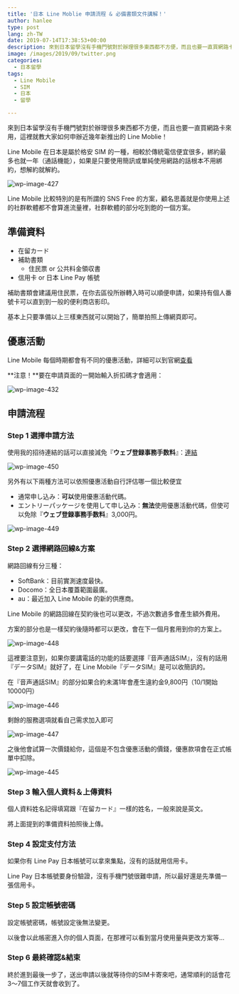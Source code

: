 ```yaml
---
title: '日本 Line Moblie 申請流程 & 必備書類文件講解！'
author: hanlee
type: post
lang: zh-TW
date: 2019-07-14T17:38:53+00:00
description: 來到日本留學沒有手機門號對於辦理很多東西都不方便，而且也要一直買網路卡來用，這裡就教大家如何申辦近幾年新推出的 Line Moblie！
image: /images/2019/09/twitter.png
categories:
  - 日本留學
tags:
  - Line Mobile
  - SIM
  - 日本
  - 留學

---
```


來到日本留學沒有手機門號對於辦理很多東西都不方便，而且也要一直買網路卡來用，這裡就教大家如何申辦近幾年新推出的 Line Moblie！

Line Mobile 在日本是屬於格安 SIM
的一種，相較於傳統電信便宜很多，綁約最多也就一年（通話機能），如果是只要使用簡訊或單純使用網路的話根本不用綁約，想解約就解約。

![wp-image-427](/images/2019/07/screenshot-2019-07-02-16.25.04.png)

Line Mobile 比較特別的是有所謂的 SNS Free 的方案，顧名思義就是你使用上述的社群軟體都不會算進流量裡，社群軟體的部分吃到飽的一個方案。

## 準備資料

- 在留カード
- 補助書類
  - 住民票 or 公共料金領収書
- 信用卡 or 日本 Line Pay 帳號

補助書類會建議用住民票，在你去區役所辦轉入時可以順便申請，如果持有個人番號卡可以直到到一般的便利商店影印。

基本上只要準備以上三樣東西就可以開始了，簡單拍照上傳網頁即可。

## 優惠活動

Line Mobile 每個時期都會有不同的優惠活動，詳細可以到官網[查看][1]

**注意！**要在申請頁面的一開始輸入折扣碼才會適用：

![wp-image-432](/images/2019/07/screenshot-2019-07-02-16.51.26.png)

## 申請流程

### Step 1 選擇申請方法

使用我的招待連結的話可以直接減免『**ウェブ登録事務手数料**』：[連結][2]

![wp-image-450](/images/2019/09/screenshot-2019-09-28-2.36.07.png)

另外有以下兩種方法可以依照優惠活動自行評估哪一個比較便宜

- 通常申し込み：**可以**使用優惠活動代碼。
- エントリーパッケージを使用して申し込み：**無法**使用優惠活動代碼，但使可以免除『**ウェブ登録事務手数料**』3,000円。

![wp-image-449](/images/2019/09/screenshot-2019-07-02-15.41.55.png)

### Step 2 選擇網路回線&方案

網路回線有分三種：

- SoftBank：目前實測速度最快。
- Docomo：全日本覆蓋範圍最廣。
- au：最近加入 Line Mobile 的新的供應商。

Line Mobile 的網路回線在契約後也可以更改，不過次數過多會產生額外費用。

方案的部分也是一樣契約後隨時都可以更改，會在下一個月套用到你的方案上。

![wp-image-448](/images/2019/09/screenshot-2019-07-02-15.42.05.png)

這裡要注意到，如果你要講電話的功能的話要選擇『音声通話SIM』，沒有的話用『データSIM』就好了，在 Line Mobile『データSIM』是可以收簡訊的。

在『音声通話SIM』的部分如果合約未滿1年會產生違約金9,800円（10/1開始10000円）

![wp-image-446](/images/2019/09/screenshot-2019-07-02-15.42.20.png)

剩餘的服務選項就看自己需求加入即可

![wp-image-447](/images/2019/09/screenshot-2019-07-02-15.42.43.png)

之後他會試算一次價錢給你，這個是不包含優惠活動的價錢，優惠款項會在正式帳單中扣除。

![wp-image-445](/images/2019/09/screenshot-2019-07-02-15.42.46.png)

### Step 3 輸入個人資料＆上傳資料

個人資料姓名記得填寫跟『在留カード』一樣的姓名，一般來說是英文。

將上面提到的準備資料拍照後上傳。

### Step 4 設定支付方法

如果你有 Line Pay 日本帳號可以拿來集點，沒有的話就用信用卡。

Line Pay 日本帳號要身份驗證，沒有手機門號很難申請，所以最好還是先準備一張信用卡。

### Step 5 設定帳號密碼

設定帳號密碼，帳號設定後無法變更。

以後會以此帳密進入你的個人頁面，在那裡可以看到當月使用量與更改方案等&#8230;

### Step 6 最終確認&結束

終於進到最後一步了，送出申請以後就等待你的SIM卡寄來吧，通常順利的話會花3～7個工作天就會收到了。

[1]: https://mobile.line.me/event/
[2]: https://mobile.line.me/order/beginner/zqL9vXyDNL2rE1hkYBbUZpfq0JHlqS6evHIJ6vSZFrEAFyQK9f10vAkD2ppwSUB89bzfSdesD0E8zi7dTsuGusp2Xf6PQU5rj9FgpDakrJzl4Zw5kzARGpVQK4YiuT07/
